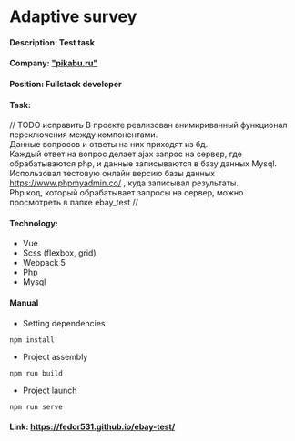 # Adaptive survey
#### Description: Test task
#### Company:  ["pikabu.ru"](https://pikabu.ru/)
#### Position: Fullstack developer 
#### Task: 
// TODO исправить
В проекте реализован анимириванный функционал переключения между компонентами. <br/>
Данные вопросов и ответы на них приходят из бд. <br/>
Каждый ответ на вопрос делает ajax запрос на сервер, где обрабатываются php, и данные записываются в базу данных Mysql. <br/>
Использовал тестовую онлайн версию базы данных https://www.phpmyadmin.co/ , куда записывал результаты. <br/>
Php код, который обрабатывает запросы на сервер, можно просмотреть в папке ebay_test
//
#### Technology:
* Vue 
* Scss (flexbox, grid)
* Webpack 5
* Php
* Mysql 
#### Manual
* Setting dependencies 
```
npm install
```
* Project assembly
```
npm run build
```
* Project launch
```
npm run serve
```
#### Link: https://fedor531.github.io/ebay-test/

